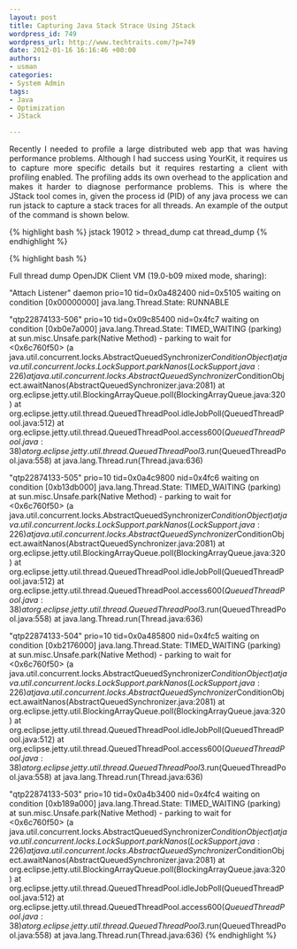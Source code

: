 ```yaml
--- 
layout: post
title: Capturing Java Stack Strace Using JStack
wordpress_id: 749
wordpress_url: http://www.techtraits.com/?p=749
date: 2012-01-16 16:16:46 +00:00
authors: 
- usman
categories: 
- System Admin
tags:
- Java
- Optimization
- JStack

---
```


<p style="text-align: justify;">
Recently I needed to profile a large distributed web app that was having performance problems. Although I had success using YourKit, it requires us to capture more specific details but it requires restarting a client with profiling enabled. The profiling adds its own overhead to the application and makes it harder to diagnose performance problems. This is where the JStack tool comes in, given the process id (PID) of any java process we can run jstack to capture a stack traces for all threads. An example of the output of the command is shown below. </p>

<!--more-->

{% highlight bash %}
jstack 19012 > thread_dump
cat thread_dump
{% endhighlight %}
&nbsp;

{% highlight bash %}

Full thread dump OpenJDK Client VM (19.0-b09 mixed mode, sharing):

"Attach Listener" daemon prio=10 tid=0x0a482400 nid=0x5105 waiting on condition [0x00000000]
   java.lang.Thread.State: RUNNABLE

"qtp22874133-506" prio=10 tid=0x09c85400 nid=0x4fc7 waiting on condition [0xb0e7a000]
   java.lang.Thread.State: TIMED_WAITING (parking)
        at sun.misc.Unsafe.park(Native Method)
        - parking to wait for  <0x6c760f50> (a java.util.concurrent.locks.AbstractQueuedSynchronizer$ConditionObject)
        at java.util.concurrent.locks.LockSupport.parkNanos(LockSupport.java:226)
        at java.util.concurrent.locks.AbstractQueuedSynchronizer$ConditionObject.awaitNanos(AbstractQueuedSynchronizer.java:2081)
        at org.eclipse.jetty.util.BlockingArrayQueue.poll(BlockingArrayQueue.java:320)
        at org.eclipse.jetty.util.thread.QueuedThreadPool.idleJobPoll(QueuedThreadPool.java:512)
        at org.eclipse.jetty.util.thread.QueuedThreadPool.access$600(QueuedThreadPool.java:38)
        at org.eclipse.jetty.util.thread.QueuedThreadPool$3.run(QueuedThreadPool.java:558)
        at java.lang.Thread.run(Thread.java:636)

"qtp22874133-505" prio=10 tid=0x0a4c9800 nid=0x4fc6 waiting on condition [0xb13db000]
   java.lang.Thread.State: TIMED_WAITING (parking)
        at sun.misc.Unsafe.park(Native Method)
        - parking to wait for  <0x6c760f50> (a java.util.concurrent.locks.AbstractQueuedSynchronizer$ConditionObject)
        at java.util.concurrent.locks.LockSupport.parkNanos(LockSupport.java:226)
        at java.util.concurrent.locks.AbstractQueuedSynchronizer$ConditionObject.awaitNanos(AbstractQueuedSynchronizer.java:2081)
        at org.eclipse.jetty.util.BlockingArrayQueue.poll(BlockingArrayQueue.java:320)
        at org.eclipse.jetty.util.thread.QueuedThreadPool.idleJobPoll(QueuedThreadPool.java:512)
        at org.eclipse.jetty.util.thread.QueuedThreadPool.access$600(QueuedThreadPool.java:38)
        at org.eclipse.jetty.util.thread.QueuedThreadPool$3.run(QueuedThreadPool.java:558)
        at java.lang.Thread.run(Thread.java:636)

"qtp22874133-504" prio=10 tid=0x0a485800 nid=0x4fc5 waiting on condition [0xb2176000]
   java.lang.Thread.State: TIMED_WAITING (parking)
        at sun.misc.Unsafe.park(Native Method)
        - parking to wait for  <0x6c760f50> (a java.util.concurrent.locks.AbstractQueuedSynchronizer$ConditionObject)
        at java.util.concurrent.locks.LockSupport.parkNanos(LockSupport.java:226)
        at java.util.concurrent.locks.AbstractQueuedSynchronizer$ConditionObject.awaitNanos(AbstractQueuedSynchronizer.java:2081)
        at org.eclipse.jetty.util.BlockingArrayQueue.poll(BlockingArrayQueue.java:320)
        at org.eclipse.jetty.util.thread.QueuedThreadPool.idleJobPoll(QueuedThreadPool.java:512)
        at org.eclipse.jetty.util.thread.QueuedThreadPool.access$600(QueuedThreadPool.java:38)
        at org.eclipse.jetty.util.thread.QueuedThreadPool$3.run(QueuedThreadPool.java:558)
        at java.lang.Thread.run(Thread.java:636)

"qtp22874133-503" prio=10 tid=0x0a4b3400 nid=0x4fc4 waiting on condition [0xb189a000]
   java.lang.Thread.State: TIMED_WAITING (parking)
        at sun.misc.Unsafe.park(Native Method)
        - parking to wait for  <0x6c760f50> (a java.util.concurrent.locks.AbstractQueuedSynchronizer$ConditionObject)
        at java.util.concurrent.locks.LockSupport.parkNanos(LockSupport.java:226)
        at java.util.concurrent.locks.AbstractQueuedSynchronizer$ConditionObject.awaitNanos(AbstractQueuedSynchronizer.java:2081)
        at org.eclipse.jetty.util.BlockingArrayQueue.poll(BlockingArrayQueue.java:320)
        at org.eclipse.jetty.util.thread.QueuedThreadPool.idleJobPoll(QueuedThreadPool.java:512)
        at org.eclipse.jetty.util.thread.QueuedThreadPool.access$600(QueuedThreadPool.java:38)
        at org.eclipse.jetty.util.thread.QueuedThreadPool$3.run(QueuedThreadPool.java:558)
        at java.lang.Thread.run(Thread.java:636)
{% endhighlight %}


